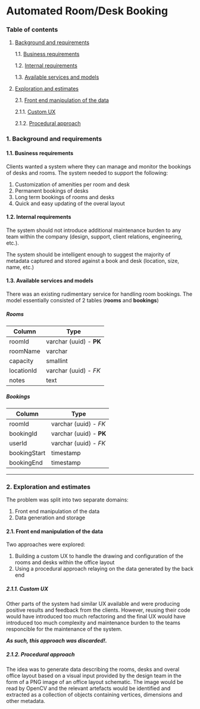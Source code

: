 # Automated Room/Desk Booking

### Table of contents
1. [Background and requirements](#1-background-and-requirements)

    1.1. [Business requirements](#11-business-requirements)

    1.2. [Internal requirements](#12-internal-requirements)

    1.3. [Available services and models](#13-available-services-and-models)
2. [Exploration and estimates](#2-exploration-and-estimates)

    2.1. [Front end manipulation of the data](#21-front-end-manipulation-of-the-data)

    2.1.1. [Custom UX](#211-custom-ux)

    2.1.2. [Procedural approach](#212-procedural-approach)

### 1. Background and requirements
#### 1.1. Business requirements
Clients wanted a system where they can manage and monitor the bookings of desks and rooms. The system needed to support the following:

1. Customization of amenities per room and desk
2. Permanent bookings of desks 
3. Long term bookings of rooms and desks
4. Quick and easy updating of the overal layout

#### 1.2. Internal requirements
The system should not introduce additional maintenance burden to any team within the company (design, support, client relations, engineering, etc.).

The system should be intelligent enough to suggest the majority of metadata captured and stored against a book and desk (location, size, name, etc.)

#### 1.3. Available services and models
There was an existing rudimentary service for handling room bookings. The model essentially consisted of 2 tables (**rooms** and **bookings**)

##### Rooms
Column | Type 
--- | ---
roomId | varchar (uuid) - **PK**
roomName | varchar
capacity | smallint
locationId | varchar (uuid) - _FK_
notes | text

##### Bookings
Column | Type
--- | ---
roomId | varchar (uuid) - _FK_
bookingId | varchar (uuid) - **PK**
userId | varchar (uuid) - _FK_
bookingStart | timestamp
bookingEnd | timestamp


---
### 2. Exploration and estimates

The problem was split into two separate domains:
1. Front end manipulation of the data 
2. Data generation and storage 

#### 2.1. Front end manipulation of the data
Two approaches were explored: 
1. Building a custom UX to handle the drawing and configuration of the rooms and desks within the office layout
2. Using a procedural approach relaying on the data generated by the back end

##### 2.1.1. Custom UX
Other parts of the system had similar UX available and were producing positive results and feedback from the clients. However, reusing their code would have introduced too much refactoring and the final UX would have introduced too much complexity and maintenance burden to the teams responcible for the maintenance of the system.

___As such, this approach was discarded!.___

##### 2.1.2. Procedural approach
The idea was to generate data describing the rooms, desks and overal office layout based on a visual input provided by the design team in the form of a PNG image of an office layout schematic. The image would be read by OpenCV and the relevant artefacts would be identified and extracted as a collection of objects containing vertices, dimensions and other metadata.
